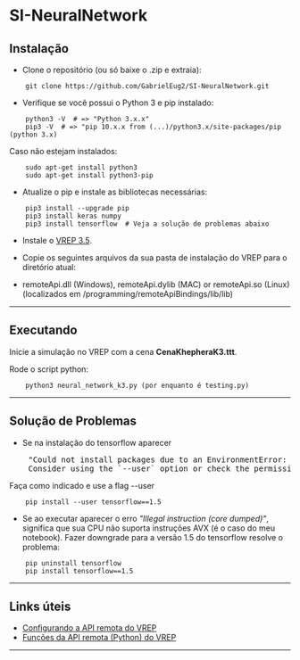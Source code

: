 
# SI-NeuralNetwork

## Instalação

* Clone o repositório (ou só baixe o .zip e extraia):
```
    git clone https://github.com/GabrielEug2/SI-NeuralNetwork.git
```

* Verifique se você possui o Python 3 e pip instalado:
```
    python3 -V  # => "Python 3.x.x"
    pip3 -V  # => "pip 10.x.x from (...)/python3.x/site-packages/pip (python 3.x)
```

Caso não estejam instalados:
```
    sudo apt-get install python3
    sudo apt-get install python3-pip
```

* Atualize o pip e instale as bibliotecas necessárias:
```
    pip3 install --upgrade pip
    pip3 install keras numpy
    pip3 install tensorflow  # Veja a solução de problemas abaixo
```

* Instale o [VREP 3.5](http://www.coppeliarobotics.com/downloads.html).

* Copie os seguintes arquivos da sua pasta de instalação do VREP para o diretório atual:
<!---
* vrep.py
* vrepConst.py
Ambos estão localizados em /programming/remoteApiBindings/python/python na pasta da sua instalação do VREP.
-->
* remoteApi.dll (Windows), remoteApi.dylib (MAC) or remoteApi.so (Linux) (localizados em /programming/remoteApiBindings/lib/lib)

---
## Executando

Inicie a simulação no VREP com a cena __CenaKhepheraK3.ttt__.

Rode o script python:
```
    python3 neural_network_k3.py (por enquanto é testing.py)
```

---
## Solução de Problemas

* Se na instalação do tensorflow aparecer
<pre>
    "Could not install packages due to an EnvironmentError: [Errno 13] Permission denied: '/usr/local/lib/python3.x/dist-packages/tensorflow-1.x.x.dist-info'
    Consider using the `--user` option or check the permissions.
</pre>
Faça como indicado e use a flag --user
```
    pip install --user tensorflow==1.5
```

* Se ao executar aparecer o erro _"Illegal instruction (core dumped)"_, significa que sua CPU não suporta instruções AVX (é o caso do meu notebook). Fazer downgrade para a versão 1.5 do tensorflow resolve o problema:
```
    pip uninstall tensorflow
    pip install tensorflow==1.5
```

---
## Links úteis

* [Configurando a API remota do VREP](http://www.coppeliarobotics.com/helpFiles/en/remoteApiClientSide.htm)
* [Funções da API remota (Python) do VREP](http://www.coppeliarobotics.com/helpFiles/en/remoteApiFunctionsPython.htm)
---
